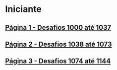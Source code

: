 # Iniciante
## [Página 1 - Desafios 1000 até 1037](https://www.beecrowd.com.br/judge/pt/problems/index/1)
## [Página 2 - Desafios 1038 até 1073](https://www.beecrowd.com.br/judge/pt/problems/index/1?page=2)
## [Página 3 - Desafios 1074 até 1144](https://www.beecrowd.com.br/judge/pt/problems/index/1?page=3)
